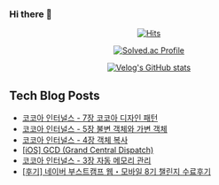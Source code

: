 ### Hi there 👋

<!--
**loinsir/loinsir** is a ✨ _special_ ✨ repository because its `README.md` (this file) appears on your GitHub profile.

Here are some ideas to get you started:

- 🔭 I’m currently working on ...
- 🌱 I’m currently learning ...
- 👯 I’m looking to collaborate on ...
- 🤔 I’m looking for help with ...
- 💬 Ask me about ...
- 📫 How to reach me: ...
- 😄 Pronouns: ...
- ⚡ Fun fact: ...
-->
<div align=center>
  
[![Hits](https://hits.seeyoufarm.com/api/count/incr/badge.svg?url=https%3A%2F%2Fgithub.com%2Floinsir&count_bg=%2309EDEB&title_bg=%23555555&icon=&icon_color=%23E7E7E7&title=hits&edge_flat=false)](https://hits.seeyoufarm.com)
  
  
[![Solved.ac Profile](http://mazassumnida.wtf/api/v2/generate_badge?boj=a9327370)](https://solved.ac/a9327370/)
  
[![Velog's GitHub stats](https://velog-readme-stats.vercel.app/api?name=loinsir)](https://velog.io/@loinsir)
</div>


## Tech Blog Posts
* [코코아 인터널스 - 7장 코코아 디자인 패턴](https://glassgow.tistory.com/24)
* [코코아 인터널스 - 5장 불변 객체와 가변 객체](https://glassgow.tistory.com/23)
* [코코아 인터널스 - 4장 객체 복사](https://glassgow.tistory.com/22)
* [[iOS] GCD (Grand Central Dispatch)](https://glassgow.tistory.com/21)
* [코코아 인터널스 - 3장 자동 메모리 관리](https://glassgow.tistory.com/20)
* [[후기] 네이버 부스트캠프 웹・모바일 8기 챌린지 수료후기](https://glassgow.tistory.com/19)